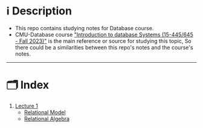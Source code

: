 # ℹ️ Description
- This repo contains studying notes for Database course.
- CMU-Database course ["Introduction to database Systems (15-445/645 - Fall 2023)"](https://15445.courses.cs.cmu.edu/fall2023/) is the main reference or source for studying this topic, So there could be a similarities between this repo's notes and the course's notes.

--- 
# 🗂️ Index
1. [Lecture 1](/Lecture-1/)
    - [Relational Model](/Lecture-1/Relational%20Model.md)
    - [Relational Algebra](/Lecture-1/Relational%20Algebra.md)




